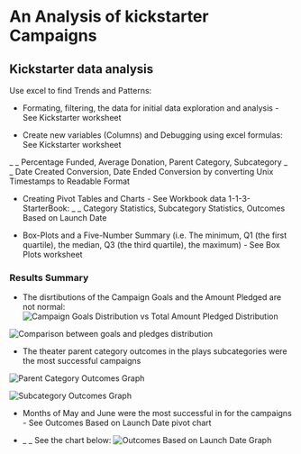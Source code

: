 # An Analysis of kickstarter Campaigns

## Kickstarter data analysis

Use excel to find Trends and Patterns:

* Formating, filtering,  the data for initial data exploration and analysis - See Kickstarter worksheet
 
* Create new variables (Columns) and Debugging using excel formulas: See Kickstarter worksheet

_ _  Percentage Funded, Average Donation, Parent Category, Subcategory
_ _  Date Created Conversion, Date Ended Conversion by converting Unix Timestamps to Readable Format

* Creating Pivot Tables and Charts - See Workbook data 1-1-3-StarterBook:
_ _ Category Statistics, Subcategory Statistics, Outcomes Based on Launch Date

* Box-Plots and a Five-Number Summary (i.e. The minimum, Q1 (the first quartile), the median, Q3 (the third quartile), the maximum) - See Box Plots worksheet
 
### Results Summary 
* The disrtibutions of the Campaign Goals and the Amount Pledged are not normal:
![Campaign Goals Distribution vs Total Amount Pledged Distribution](https://user-images.githubusercontent.com/34750363/147622525-84e1f8b5-8918-490f-be3b-a8c32a94a94e.png)

![Comparison between goals and pledges distribution](https://user-images.githubusercontent.com/34750363/147623354-475fd2b4-aacf-45b4-8c52-0a56778668e8.png)

* The theater parent category outcomes in the plays subcategories were the most successful campaigns

![Parent Category Outcomes Graph](https://user-images.githubusercontent.com/34750363/147616472-5ff084bf-1be5-471e-972c-5db383d942f0.png)

![Subcategory Outcomes Graph](https://user-images.githubusercontent.com/34750363/147616483-cc108046-a7d1-4d71-b8ca-8617567646f0.png)

* Months of May and June were the most successful in for the campaigns - See Outcomes Based on Launch Date pivot chart

* _ _ See the chart below:
![Outcomes Based on Launch Date Graph](https://user-images.githubusercontent.com/34750363/147601746-001417e3-8206-407d-9632-6ef3ab33c9e4.png)
